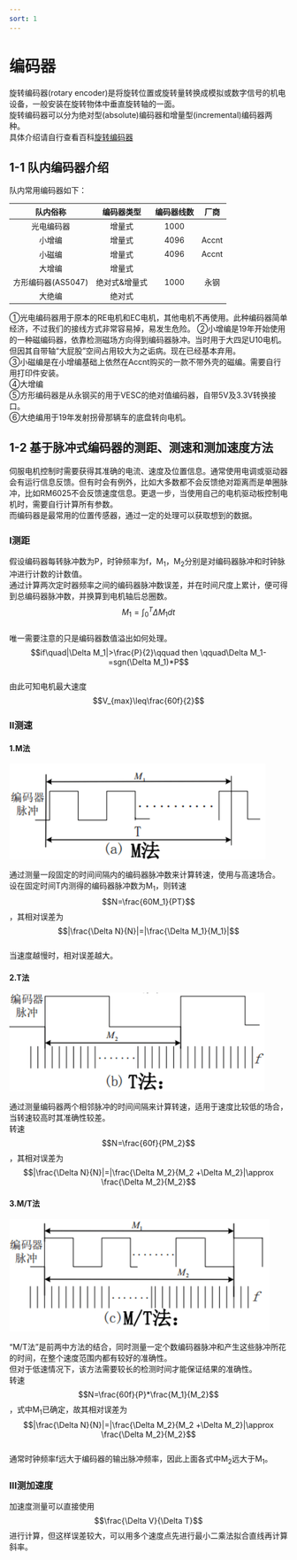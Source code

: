```yaml
---
sort: 1
---
```


# 编码器

旋转编码器(rotary encoder)是将旋转位置或旋转量转换成模拟或数字信号的机电设备，一般安装在旋转物体中垂直旋转轴的一面。  
旋转编码器可以分为绝对型(absolute)编码器和增量型(incremental)编码器两种。  
具体介绍请自行查看百科[旋转编码器](https://zh.wikipedia.org/wiki/%E6%97%8B%E8%BD%89%E7%B7%A8%E7%A2%BC%E5%99%A8)

## 1-1 队内编码器介绍

队内常用编码器如下：

|队内俗称|编码器类型|编码器线数|厂商|
|:-:|:-:|:-:|:-:|
|光电编码器|增量式|1000|
|小增编|增量式|4096|Accnt|
|小磁编|增量式|4096|Accnt|
|大增编|增量式|||
|方形编码器(AS5047)|绝对式&增量式|1000|永钢|
|大绝编|绝对式|||

①光电编码器用于原本的RE电机和EC电机，其他电机不再使用。此种编码器简单经济，不过我们的接线方式非常容易掉，易发生危险。
②小增编是19年开始使用的一种磁编码器，依靠检测磁场方向得到编码器脉冲。当时用于大四足U10电机。但因其自带轴“大屁股”空间占用较大为之诟病。现在已经基本弃用。  
③小磁编是在小增编基础上依然在Accnt购买的一款不带外壳的磁编。需要自行用打印件安装。  
④大增编  
⑤方形编码器是从永钢买的用于VESC的绝对值编码器，自带5V及3.3V转换接口。  
⑥大绝编用于19年发射拐骨那辆车的底盘转向电机。

## 1-2 基于脉冲式编码器的测距、测速和测加速度方法

伺服电机控制时需要获得其准确的电流、速度及位置信息。通常使用电调或驱动器会有运行信息反馈。但有时会有例外，比如大多数都不会反馈绝对距离而是单圈脉冲，比如RM6025不会反馈速度信息。更退一步，当使用自己的电机驱动板控制电机时，需要自行计算所有参数。  
而编码器是最常用的位置传感器，通过一定的处理可以获取想到的数据。

### Ⅰ测距

假设编码器每转脉冲数为P，时钟频率为f，M<sub>1</sub>，M<sub>2</sub>分别是对编码器脉冲和时钟脉冲进行计数的计数值。  
通过计算两次定时器频率之间的编码器脉冲数误差，并在时间尺度上累计，便可得到总编码器脉冲数，并换算到电机轴后总圈数。  
$$M_1 =\int^{T}_{0}{\Delta M_1dt}$$  
唯一需要注意的只是编码器数值溢出如何处理。  
$$if\quad|\Delta M_1|>\frac{P}{2}\qquad then \qquad\Delta M_1-=sgn(\Delta M_1)*P$$  
由此可知电机最大速度
$$V_{max}\leq\frac{60f}{2}$$

### Ⅱ测速

#### 1.M法

![encoder_m](../sundries/pic/encoder_m.png)

通过测量一段固定的时间间隔内的编码器脉冲数来计算转速，使用与高速场合。  
设在固定时间T内测得的编码器脉冲数为M<sub>1</sub>，则转速
$$N=\frac{60M_1}{PT}$$
，其相对误差为
$$|\frac{\Delta N}{N}|=|\frac{\Delta M_1}{M_1}|$$  
当速度越慢时，相对误差越大。

#### 2.T法

![encoder_t](../sundries/pic/encoder_t.png)

通过测量编码器两个相邻脉冲的时间间隔来计算转速，适用于速度比较低的场合，当转速较高时其准确性较差。  
转速$$N=\frac{60f}{PM_2}$$，其相对误差为$$|\frac{\Delta N}{N}|=|\frac{\Delta M_2}{M_2 +\Delta M_2}|\approx \frac{\Delta M_2}{M_2}$$  

#### 3.M/T法

![encoder_t](../sundries/pic/encoder_mt.png)

“M/T法”是前两中方法的结合，同时测量一定个数编码器脉冲和产生这些脉冲所花的时间，在整个速度范围内都有较好的准确性。  
但对于低速情况下，该方法需要较长的检测时间才能保证结果的准确性。  
转速$$N=\frac{60f}{P}*\frac{M_1}{M_2}$$，式中M<sub>1</sub>已确定，故其相对误差为$$|\frac{\Delta N}{N}|=|\frac{\Delta M_2}{M_2 +\Delta M_2}|\approx \frac{\Delta M_2}{M_2}$$  
通常时钟频率f远大于编码器的输出脉冲频率，因此上面各式中M<sub>2</sub>远大于M<sub>1</sub>。

### Ⅲ测加速度

加速度测量可以直接使用$$\frac{\Delta V}{\Delta T}$$进行计算，但这样误差较大，可以用多个速度点先进行最小二乘法拟合直线再计算斜率。
